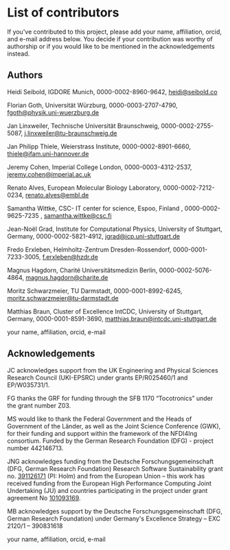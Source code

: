 # List of contributors

If you've contributed to this project, please add your name, affiliation, 
orcid, and e-mail address below. You decide if your contribution was worthy of
authorship or if you would like to be mentioned in the acknowledgements instead.

## Authors

Heidi Seibold, IGDORE Munich, 0000-0002-8960-9642, heidi@seibold.co

Florian Goth, Universität Würzburg, 0000-0003-2707-4790, fgoth@physik.uni-wuerzburg.de

Jan Linxweiler, Technische Universität Braunschweig, 0000-0002-2755-5087, j.linxweiler@tu-braunschweig.de

Jan Philipp Thiele, Weierstrass Institute, 0000-0002-8901-6660, thiele@ifam.uni-hannover.de

Jeremy Cohen, Imperial College London, 0000-0003-4312-2537, jeremy.cohen@imperial.ac.uk

Renato Alves, European Molecular Biology Laboratory, 0000-0002-7212-0234, renato.alves@embl.de

Samantha Wittke, CSC- IT center for science, Espoo, Finland , 0000-0002-9625-7235 , samantha.wittke@csc.fi

Jean-Noël Grad, Institute for Computational Physics, University of Stuttgart, Germany, 0000-0002-5821-4912, jgrad@icp.uni-stuttgart.de

Fredo Erxleben, Helmholtz-Zentrum Dresden-Rossendorf, 0000-0001-7233-3005, f.erxleben@hzdr.de

Magnus Hagdorn, Charité Universitätsmedizin Berlin, 0000-0002-5076-4864, magnus.hagdorn@charite.de

Moritz Schwarzmeier, TU Darmstadt, 0000-0001-8992-6245, moritz.schwarzmeier@tu-darmstadt.de

Matthias Braun, Cluster of Excellence IntCDC, University of Stuttgart, Germany, 0000-0001-8591-3690, matthias.braun@intcdc.uni-stuttgart.de

your name, affiliation, orcid, e-mail


## Acknowledgements

JC acknowledges support from the UK Engineering and Physical Sciences Research Council (UKI-EPSRC) under grants EP/R025460/1 and EP/W035731/1.

FG thanks the GRF for funding through the SFB 1170 “Tocotronics” under the grant number Z03.

MS would like to thank the Federal Government and the Heads of Government of the Länder, as well as the Joint Science Conference (GWK), for their funding and support within the framework of the NFDI4Ing consortium. Funded by the German Research Foundation (DFG) - project number 442146713.

JNG acknowledges funding from the Deutsche Forschungsgemeinschaft
(DFG, German Research Foundation) Research Software Sustainability
grant no. [391126171](https://gepris.dfg.de/gepris/projekt/391126171?language=en)
(PI: Holm) and from the European Union – this work has received funding
from the European High Performance Computing Joint Undertaking (JU) and
countries participating in the project under grant agreement
No [101093169](https://doi.org/10.3030/101093169).

MB acknowledges support by the Deutsche Forschungsgemeinschaft (DFG, German Research Foundation) under Germany's Excellence Strategy – EXC 2120/1 – 390831618

your name, affiliation, orcid, e-mail


